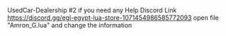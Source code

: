 UsedCar-Dealership #2
if you need any Help 
Discord Link https://discord.gg/egl-egypt-lua-store-1071454986585772093
open file "Amron_G.lua" and change the information 
